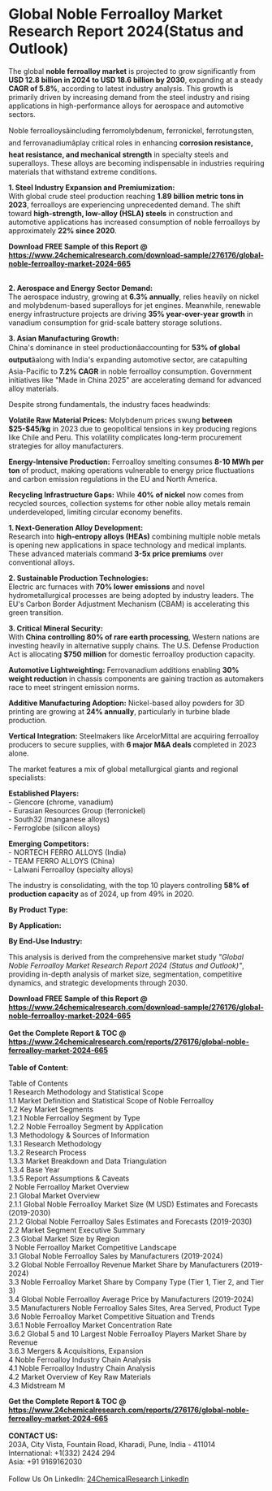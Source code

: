 <h1>Global Noble Ferroalloy Market Research Report 2024(Status and Outlook)</h1><p>The global <strong>noble ferroalloy market</strong> is projected to grow significantly from <strong>USD 12.8 billion in 2024 to USD 18.6 billion by 2030</strong>, expanding at a steady <strong>CAGR of 5.8%</strong>, according to latest industry analysis. This growth is primarily driven by increasing demand from the steel industry and rising applications in high-performance alloys for aerospace and automotive sectors.</p><p>Noble ferroalloysâincluding ferromolybdenum, ferronickel, ferrotungsten, and ferrovanadiumâplay critical roles in enhancing <strong>corrosion resistance, heat resistance, and mechanical strength</strong> in specialty steels and superalloys. These alloys are becoming indispensable in industries requiring materials that withstand extreme conditions.</p><p><strong>1. Steel Industry Expansion and Premiumization:</strong><br>
With global crude steel production reaching <strong>1.89 billion metric tons in 2023</strong>, ferroalloys are experiencing unprecedented demand. The shift toward <strong>high-strength, low-alloy (HSLA) steels</strong> in construction and automotive applications has increased consumption of noble ferroalloys by approximately <strong>22% since 2020</strong>.</p><div><b>Download FREE Sample of this Report @ 
            <a href="https://www.24chemicalresearch.com/download-sample/276176/global-noble-ferroalloy-market-2024-665">
            https://www.24chemicalresearch.com/download-sample/276176/global-noble-ferroalloy-market-2024-665</a></b></div><br><p><strong>2. Aerospace and Energy Sector Demand:</strong><br>
The aerospace industry, growing at <strong>6.3% annually</strong>, relies heavily on nickel and molybdenum-based superalloys for jet engines. Meanwhile, renewable energy infrastructure projects are driving <strong>35% year-over-year growth</strong> in vanadium consumption for grid-scale battery storage solutions.</p><p><strong>3. Asian Manufacturing Growth:</strong><br>
China's dominance in steel productionâaccounting for <strong>53% of global output</strong>âalong with India's expanding automotive sector, are catapulting Asia-Pacific to <strong>7.2% CAGR</strong> in noble ferroalloy consumption. Government initiatives like "Made in China 2025" are accelerating demand for advanced alloy materials.</p><p>Despite strong fundamentals, the industry faces headwinds:</p><p><strong>Volatile Raw Material Prices:</strong> Molybdenum prices swung <strong>between $25-$45/kg</strong> in 2023 due to geopolitical tensions in key producing regions like Chile and Peru. This volatility complicates long-term procurement strategies for alloy manufacturers.</p><p><strong>Energy-Intensive Production:</strong> Ferroalloy smelting consumes <strong>8-10 MWh per ton</strong> of product, making operations vulnerable to energy price fluctuations and carbon emission regulations in the EU and North America.</p><p><strong>Recycling Infrastructure Gaps:</strong> While <strong>40% of nickel</strong> now comes from recycled sources, collection systems for other noble alloy metals remain underdeveloped, limiting circular economy benefits.</p><p><strong>1. Next-Generation Alloy Development:</strong><br>
Research into <strong>high-entropy alloys (HEAs)</strong> combining multiple noble metals is opening new applications in space technology and medical implants. These advanced materials command <strong>3-5x price premiums</strong> over conventional alloys.</p><p><strong>2. Sustainable Production Technologies:</strong><br>
Electric arc furnaces with <strong>70% lower emissions</strong> and novel hydrometallurgical processes are being adopted by industry leaders. The EU's Carbon Border Adjustment Mechanism (CBAM) is accelerating this green transition.</p><p><strong>3. Critical Mineral Security:</strong><br>
With <strong>China controlling 80% of rare earth processing</strong>, Western nations are investing heavily in alternative supply chains. The U.S. Defense Production Act is allocating <strong>$750 million</strong> for domestic ferroalloy production capacity.</p><p><strong>Automotive Lightweighting:</strong> Ferrovanadium additions enabling <strong>30% weight reduction</strong> in chassis components are gaining traction as automakers race to meet stringent emission norms.</p><p><strong>Additive Manufacturing Adoption:</strong> Nickel-based alloy powders for 3D printing are growing at <strong>24% annually</strong>, particularly in turbine blade production.</p><p><strong>Vertical Integration:</strong> Steelmakers like ArcelorMittal are acquiring ferroalloy producers to secure supplies, with <strong>6 major M&amp;A deals</strong> completed in 2023 alone.</p><p>The market features a mix of global metallurgical giants and regional specialists:</p><p><strong>Established Players:</strong> <br>
- Glencore (chrome, vanadium)<br>
- Eurasian Resources Group (ferronickel)<br>
- South32 (manganese alloys)<br>
- Ferroglobe (silicon alloys)</p><p><strong>Emerging Competitors:</strong><br>
- NORTECH FERRO ALLOYS (India)<br>
- TEAM FERRO ALLOYS (China)<br>
- Lalwani Ferroalloy (specialty alloys)</p><p>The industry is consolidating, with the top 10 players controlling <strong>58% of production capacity</strong> as of 2024, up from 49% in 2020.</p><p><strong>By Product Type:</strong></p><p><strong>By Application:</strong></p><p><strong>By End-Use Industry:</strong></p><p>This analysis is derived from the comprehensive market study <em>"Global Noble Ferroalloy Market Research Report 2024 (Status and Outlook)"</em>, providing in-depth analysis of market size, segmentation, competitive dynamics, and strategic developments through 2030.</p><div><b>Download FREE Sample of this Report @ 
            <a href="https://www.24chemicalresearch.com/download-sample/276176/global-noble-ferroalloy-market-2024-665">
            https://www.24chemicalresearch.com/download-sample/276176/global-noble-ferroalloy-market-2024-665</a></b></div><br><div><b>Get the Complete Report & TOC @ 
            <a href="https://www.24chemicalresearch.com/reports/276176/global-noble-ferroalloy-market-2024-665">
            https://www.24chemicalresearch.com/reports/276176/global-noble-ferroalloy-market-2024-665</a></b></div><br>
            <b>Table of Content:</b><p>Table of Contents<br />
1 Research Methodology and Statistical Scope<br />
1.1 Market Definition and Statistical Scope of Noble Ferroalloy<br />
1.2 Key Market Segments<br />
1.2.1 Noble Ferroalloy Segment by Type<br />
1.2.2 Noble Ferroalloy Segment by Application<br />
1.3 Methodology & Sources of Information<br />
1.3.1 Research Methodology<br />
1.3.2 Research Process<br />
1.3.3 Market Breakdown and Data Triangulation<br />
1.3.4 Base Year<br />
1.3.5 Report Assumptions & Caveats<br />
2 Noble Ferroalloy Market Overview<br />
2.1 Global Market Overview<br />
2.1.1 Global Noble Ferroalloy Market Size (M USD) Estimates and Forecasts (2019-2030)<br />
2.1.2 Global Noble Ferroalloy Sales Estimates and Forecasts (2019-2030)<br />
2.2 Market Segment Executive Summary<br />
2.3 Global Market Size by Region<br />
3 Noble Ferroalloy Market Competitive Landscape<br />
3.1 Global Noble Ferroalloy Sales by Manufacturers (2019-2024)<br />
3.2 Global Noble Ferroalloy Revenue Market Share by Manufacturers (2019-2024)<br />
3.3 Noble Ferroalloy Market Share by Company Type (Tier 1, Tier 2, and Tier 3)<br />
3.4 Global Noble Ferroalloy Average Price by Manufacturers (2019-2024)<br />
3.5 Manufacturers Noble Ferroalloy Sales Sites, Area Served, Product Type<br />
3.6 Noble Ferroalloy Market Competitive Situation and Trends<br />
3.6.1 Noble Ferroalloy Market Concentration Rate<br />
3.6.2 Global 5 and 10 Largest Noble Ferroalloy Players Market Share by Revenue<br />
3.6.3 Mergers & Acquisitions, Expansion<br />
4 Noble Ferroalloy Industry Chain Analysis<br />
4.1 Noble Ferroalloy Industry Chain Analysis<br />
4.2 Market Overview of Key Raw Materials<br />
4.3 Midstream M</p><div><b>Get the Complete Report & TOC @ 
            <a href="https://www.24chemicalresearch.com/reports/276176/global-noble-ferroalloy-market-2024-665">
            https://www.24chemicalresearch.com/reports/276176/global-noble-ferroalloy-market-2024-665</a></b></div><br><b>CONTACT US:</b><br>
            203A, City Vista, Fountain Road, Kharadi, Pune, India - 411014<br>
            International: +1(332) 2424 294<br>
            Asia: +91 9169162030 <br><br>
            Follow Us On LinkedIn: <a href="https://www.linkedin.com/company/24chemicalresearch/">24ChemicalResearch LinkedIn</a>